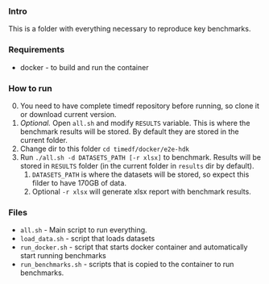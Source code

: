 ### Intro
This is a folder with everything necessary to reproduce key benchmarks.

### Requirements
- docker - to build and run the container

### How to run
0. You need to have complete timedf repository before running, so clone it or download current version.
1. *Optional.* Open `all.sh` and modify `RESULTS` variable. This is where the benchmark results will be stored. By default they are stored in the current folder.
2. Change dir to this folder `cd timedf/docker/e2e-hdk`
3. Run `./all.sh -d DATASETS_PATH [-r xlsx]` to benchmark. Results will be stored in `RESULTS` folder (in the current folder in `results` dir by default).
    1. `DATASETS_PATH` is where the datasets will be stored, so expect this filder to have 170GB of data.
    2. Optional `-r xlsx` will generate xlsx report with benchmark results.
### Files
- `all.sh` - Main script to run everything.
- `load_data.sh` - script that loads datasets
- `run_docker.sh` - script that starts docker container and automatically start running benchmarks
- `run_benchmarks.sh` - scripts that is copied to the container to run benchmarks.
